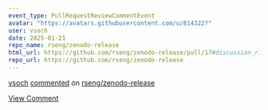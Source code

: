 ```yaml
---
event_type: PullRequestReviewCommentEvent
avatar: "https://avatars.githubusercontent.com/u/814322?"
user: vsoch
date: 2025-01-21
repo_name: rseng/zenodo-release
html_url: https://github.com/rseng/zenodo-release/pull/17#discussion_r1924471021
repo_url: https://github.com/rseng/zenodo-release
---
```


<a href='https://github.com/vsoch' target='_blank'>vsoch</a> <a href='https://github.com/rseng/zenodo-release/pull/17#discussion_r1924471021' target='_blank'>commented</a> on <a href='https://github.com/rseng/zenodo-release' target='_blank'>rseng/zenodo-release</a>

<a href='https://github.com/rseng/zenodo-release/pull/17#discussion_r1924471021' target='_blank'>View Comment</a>